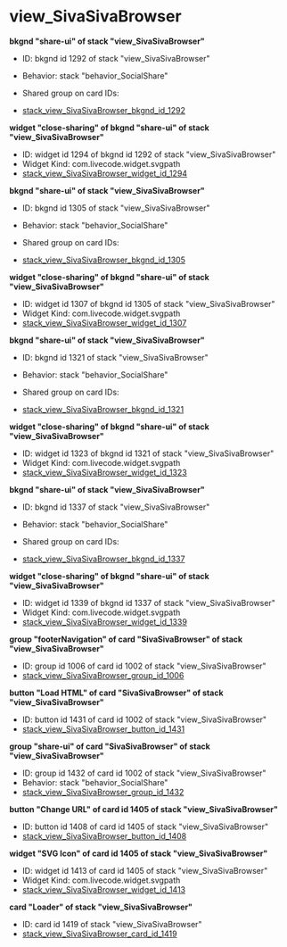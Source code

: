 # view_SivaSivaBrowser
**bkgnd "share-ui" of stack "view_SivaSivaBrowser"**
* ID: bkgnd id 1292 of stack "view_SivaSivaBrowser"
* Behavior: stack "behavior_SocialShare"

* Shared group on card IDs: 
* [stack_view_SivaSivaBrowser_bkgnd_id_1292](./../ScriptTracker/views/view_SivaSivaBrowser_Scripts/stack_view_SivaSivaBrowser_bkgnd_id_1292.livecodescript)

**widget "close-sharing" of bkgnd "share-ui" of stack "view_SivaSivaBrowser"**
* ID: widget id 1294 of bkgnd id 1292 of stack "view_SivaSivaBrowser"
* Widget Kind: com.livecode.widget.svgpath
* [stack_view_SivaSivaBrowser_widget_id_1294](./../ScriptTracker/views/view_SivaSivaBrowser_Scripts/stack_view_SivaSivaBrowser_widget_id_1294.livecodescript)

**bkgnd "share-ui" of stack "view_SivaSivaBrowser"**
* ID: bkgnd id 1305 of stack "view_SivaSivaBrowser"
* Behavior: stack "behavior_SocialShare"

* Shared group on card IDs: 
* [stack_view_SivaSivaBrowser_bkgnd_id_1305](./../ScriptTracker/views/view_SivaSivaBrowser_Scripts/stack_view_SivaSivaBrowser_bkgnd_id_1305.livecodescript)

**widget "close-sharing" of bkgnd "share-ui" of stack "view_SivaSivaBrowser"**
* ID: widget id 1307 of bkgnd id 1305 of stack "view_SivaSivaBrowser"
* Widget Kind: com.livecode.widget.svgpath
* [stack_view_SivaSivaBrowser_widget_id_1307](./../ScriptTracker/views/view_SivaSivaBrowser_Scripts/stack_view_SivaSivaBrowser_widget_id_1307.livecodescript)

**bkgnd "share-ui" of stack "view_SivaSivaBrowser"**
* ID: bkgnd id 1321 of stack "view_SivaSivaBrowser"
* Behavior: stack "behavior_SocialShare"

* Shared group on card IDs: 
* [stack_view_SivaSivaBrowser_bkgnd_id_1321](./../ScriptTracker/views/view_SivaSivaBrowser_Scripts/stack_view_SivaSivaBrowser_bkgnd_id_1321.livecodescript)

**widget "close-sharing" of bkgnd "share-ui" of stack "view_SivaSivaBrowser"**
* ID: widget id 1323 of bkgnd id 1321 of stack "view_SivaSivaBrowser"
* Widget Kind: com.livecode.widget.svgpath
* [stack_view_SivaSivaBrowser_widget_id_1323](./../ScriptTracker/views/view_SivaSivaBrowser_Scripts/stack_view_SivaSivaBrowser_widget_id_1323.livecodescript)

**bkgnd "share-ui" of stack "view_SivaSivaBrowser"**
* ID: bkgnd id 1337 of stack "view_SivaSivaBrowser"
* Behavior: stack "behavior_SocialShare"

* Shared group on card IDs: 
* [stack_view_SivaSivaBrowser_bkgnd_id_1337](./../ScriptTracker/views/view_SivaSivaBrowser_Scripts/stack_view_SivaSivaBrowser_bkgnd_id_1337.livecodescript)

**widget "close-sharing" of bkgnd "share-ui" of stack "view_SivaSivaBrowser"**
* ID: widget id 1339 of bkgnd id 1337 of stack "view_SivaSivaBrowser"
* Widget Kind: com.livecode.widget.svgpath
* [stack_view_SivaSivaBrowser_widget_id_1339](./../ScriptTracker/views/view_SivaSivaBrowser_Scripts/stack_view_SivaSivaBrowser_widget_id_1339.livecodescript)

**group "footerNavigation" of card "SivaSivaBrowser" of stack "view_SivaSivaBrowser"**
* ID: group id 1006 of card id 1002 of stack "view_SivaSivaBrowser"
* [stack_view_SivaSivaBrowser_group_id_1006](./../ScriptTracker/views/view_SivaSivaBrowser_Scripts/stack_view_SivaSivaBrowser_group_id_1006.livecodescript)

**button "Load HTML" of card "SivaSivaBrowser" of stack "view_SivaSivaBrowser"**
* ID: button id 1431 of card id 1002 of stack "view_SivaSivaBrowser"
* [stack_view_SivaSivaBrowser_button_id_1431](./../ScriptTracker/views/view_SivaSivaBrowser_Scripts/stack_view_SivaSivaBrowser_button_id_1431.livecodescript)

**group "share-ui" of card "SivaSivaBrowser" of stack "view_SivaSivaBrowser"**
* ID: group id 1432 of card id 1002 of stack "view_SivaSivaBrowser"
* Behavior: stack "behavior_SocialShare"
* [stack_view_SivaSivaBrowser_group_id_1432](./../ScriptTracker/views/view_SivaSivaBrowser_Scripts/stack_view_SivaSivaBrowser_group_id_1432.livecodescript)

**button "Change URL" of card id 1405 of stack "view_SivaSivaBrowser"**
* ID: button id 1408 of card id 1405 of stack "view_SivaSivaBrowser"
* [stack_view_SivaSivaBrowser_button_id_1408](./../ScriptTracker/views/view_SivaSivaBrowser_Scripts/stack_view_SivaSivaBrowser_button_id_1408.livecodescript)

**widget "SVG Icon" of card id 1405 of stack "view_SivaSivaBrowser"**
* ID: widget id 1413 of card id 1405 of stack "view_SivaSivaBrowser"
* Widget Kind: com.livecode.widget.svgpath
* [stack_view_SivaSivaBrowser_widget_id_1413](./../ScriptTracker/views/view_SivaSivaBrowser_Scripts/stack_view_SivaSivaBrowser_widget_id_1413.livecodescript)

**card "Loader" of stack "view_SivaSivaBrowser"**
* ID: card id 1419 of stack "view_SivaSivaBrowser"
* [stack_view_SivaSivaBrowser_card_id_1419](./../ScriptTracker/views/view_SivaSivaBrowser_Scripts/stack_view_SivaSivaBrowser_card_id_1419.livecodescript)


